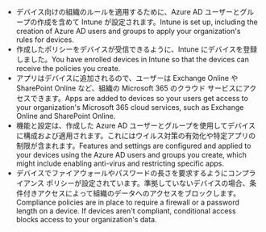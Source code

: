 - <span data-ttu-id="d66be-101">デバイス向けの組織のルールを適用するために、Azure AD ユーザーとグループの作成を含めて Intune が設定されます。</span><span class="sxs-lookup"><span data-stu-id="d66be-101">Intune is set up, including the creation of Azure AD users and groups to apply your organization's rules for devices.</span></span>
- <span data-ttu-id="d66be-102">作成したポリシーをデバイスが受信できるように、Intune にデバイスを登録しました。</span><span class="sxs-lookup"><span data-stu-id="d66be-102">You have enrolled devices in Intune so that the devices can receive the policies you create.</span></span>
- <span data-ttu-id="d66be-103">アプリはデバイスに追加されるので、ユーザーは Exchange Online や SharePoint Online など、組織の Microsoft 365 のクラウド サービスにアクセスできます。</span><span class="sxs-lookup"><span data-stu-id="d66be-103">Apps are added to devices so your users get access to your organization's Microsoft 365 cloud services, such as Exchange Online and SharePoint Online.</span></span>
- <span data-ttu-id="d66be-104">機能と設定は、作成した Azure AD ユーザーとグループを使用してデバイスに構成および適用されます。これにはウイルス対策の有効化や特定アプリの制限が含まれます。</span><span class="sxs-lookup"><span data-stu-id="d66be-104">Features and settings are configured and applied to your devices using the Azure AD users and groups you create, which might include enabling anti-virus and restricting specific apps.</span></span>
- <span data-ttu-id="d66be-p101">デバイスでファイアウォールやパスワードの長さを要求するようにコンプライアンス ポリシーが設定されています。準拠していないデバイスの場合、条件付きアクセスによって組織のデータへのアクセスをブロックします。</span><span class="sxs-lookup"><span data-stu-id="d66be-p101">Compliance policies are in place to require a firewall or a password length on a device. If devices aren't compliant, conditional access blocks access to your organization's data.</span></span>